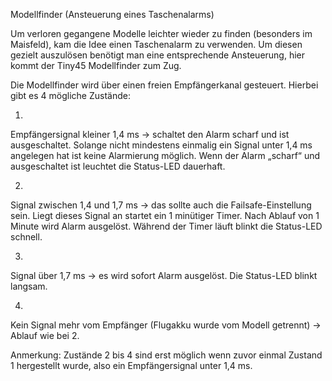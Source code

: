 Modellfinder (Ansteuerung eines Taschenalarms)

Um verloren gegangene Modelle leichter wieder zu finden (besonders im Maisfeld), kam die Idee einen Taschenalarm zu verwenden. 
Um diesen gezielt auszulösen benötigt man eine entsprechende Ansteuerung, hier kommt der Tiny45 Modellfinder zum Zug.

Die Modellfinder wird über einen freien Empfängerkanal gesteuert. Hierbei gibt es 4 mögliche Zustände:

1.
Empfängersignal kleiner 1,4 ms -> schaltet den Alarm scharf und ist ausgeschaltet. Solange nicht mindestens einmalig ein Signal unter 1,4 ms
angelegen hat ist keine Alarmierung möglich. Wenn der Alarm „scharf“ und ausgeschaltet ist leuchtet die Status-LED dauerhaft.

2.
Signal zwischen 1,4 und 1,7 ms -> das sollte auch die Failsafe-Einstellung sein. Liegt dieses Signal an startet ein 1 minütiger Timer. Nach
Ablauf von 1 Minute wird Alarm ausgelöst. Während der Timer läuft blinkt die Status-LED schnell.

3.
Signal über 1,7 ms -> es wird sofort Alarm ausgelöst. Die Status-LED blinkt langsam.

4.
Kein Signal mehr vom Empfänger (Flugakku wurde vom Modell getrennt) -> Ablauf wie bei 2.

Anmerkung: Zustände 2 bis 4 sind erst möglich wenn zuvor einmal Zustand 1 hergestellt wurde, also ein Empfängersignal unter 1,4 ms.
